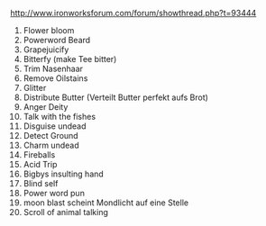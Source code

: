  http://www.ironworksforum.com/forum/showthread.php?t=93444
1. Flower bloom
2. Powerword Beard
3. Grapejuicify
4. Bitterfy (make Tee bitter)
5. Trim Nasenhaar
6. Remove Oilstains
7. Glitter
8. Distribute Butter (Verteilt Butter perfekt aufs Brot)
9. Anger Deity
10. Talk with the fishes
11. Disguise undead
12. Detect Ground
13. Charm undead
14. Fireballs
15. Acid Trip
16. Bigbys insulting hand
17. Blind self
18. Power word pun
19. moon blast scheint Mondlicht auf eine Stelle
20. Scroll of animal talking
